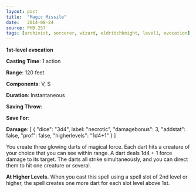 ```yaml
---
layout: post
title:  "Magic Missile"
date:   2014-08-24
source: PHB.257
tags: [archivist, sorcerer, wizard, eldritchknight, level1, evocation]
---
```


**1st-level evocation**

**Casting Time**: 1 action

**Range**: 120 feet

**Components**: V, S

**Duration**: Instantaneous

**Saving Throw**:

**Save For**:

**Damage**: [ { "dice": "3d4", label: "necrotic", "damagebonus": 3, "addstat": false, "prof": false, "higherlevels": "1d4+1" } ]

You create three glowing darts of magical force. Each dart hits a creature of your choice that you can see within range. A dart deals 1d4 + 1 force damage to its target. The darts all strike simultaneously, and you can direct them to hit one creature or several.

**At Higher Levels.** When you cast this spell using a spell slot of 2nd level or higher, the spell creates one more dart for each slot level above 1st.